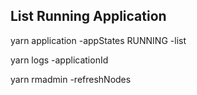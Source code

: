 
## List Running Application

yarn application -appStates RUNNING -list

yarn logs -applicationId <app ID>

yarn rmadmin -refreshNodes